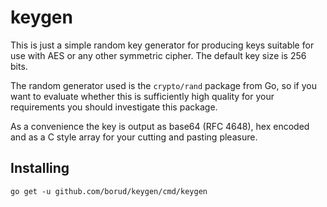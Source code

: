 # keygen

This is just a simple random key generator for producing keys suitable
for use with AES or any other symmetric cipher.  The default key size
is 256 bits.

The random generator used is the `crypto/rand` package from Go, so if
you want to evaluate whether this is sufficiently high quality for
your requirements you should investigate this package.

As a convenience the key is output as base64 (RFC 4648), hex encoded
and as a C style array for your cutting and pasting pleasure.

## Installing

    go get -u github.com/borud/keygen/cmd/keygen
